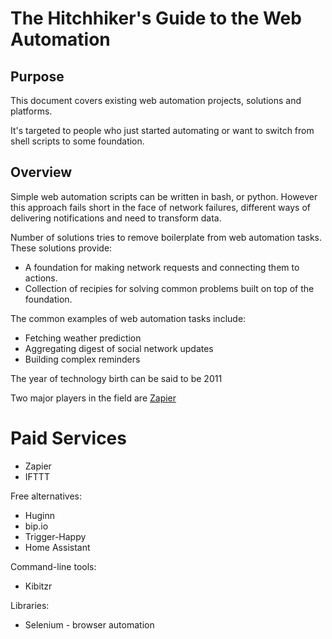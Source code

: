 # The Hitchhiker's Guide to the Web Automation

## Purpose

This document covers existing web automation projects, solutions and platforms.

It's targeted to people who just started automating or want to switch from shell scripts to some foundation.

## Overview

Simple web automation scripts can be written in bash, or python.
However this approach fails short in the face of network failures, different ways of delivering notifications and need to transform data.

Number of solutions tries to remove boilerplate from web automation tasks.
These solutions provide:

* A foundation for making network requests and connecting them to actions.
* Collection of recipies for solving common problems built on top of the foundation.

The common examples of web automation tasks include:

* Fetching weather prediction
* Aggregating digest of social network updates
* Building complex reminders

The year of technology birth can be said to be 2011

Two major players in the field are [Zapier](https://zapier.com)


# Paid Services

* Zapier
* IFTTT

Free alternatives:

* Huginn
* bip.io
* Trigger-Happy
* Home Assistant

Command-line tools:

* Kibitzr

Libraries:

* Selenium - browser automation

